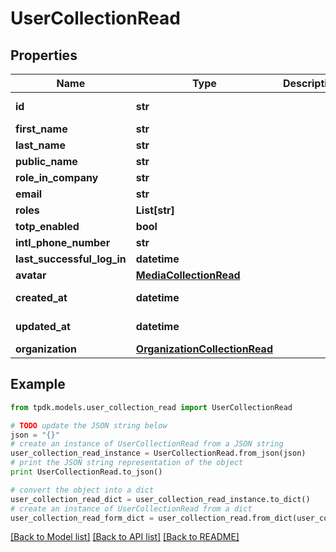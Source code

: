 # UserCollectionRead



## Properties

Name | Type | Description | Notes
------------ | ------------- | ------------- | -------------
**id** | **str** |  | [optional] [readonly] 
**first_name** | **str** |  | [optional] 
**last_name** | **str** |  | [optional] 
**public_name** | **str** |  | [optional] 
**role_in_company** | **str** |  | [optional] 
**email** | **str** |  | [optional] 
**roles** | **List[str]** |  | 
**totp_enabled** | **bool** |  | [optional] 
**intl_phone_number** | **str** |  | [optional] 
**last_successful_log_in** | **datetime** |  | [optional] 
**avatar** | [**MediaCollectionRead**](MediaCollectionRead.md) |  | [optional] 
**created_at** | **datetime** |  | [optional] [readonly] 
**updated_at** | **datetime** |  | [optional] [readonly] 
**organization** | [**OrganizationCollectionRead**](OrganizationCollectionRead.md) |  | [optional] 

## Example

```python
from tpdk.models.user_collection_read import UserCollectionRead

# TODO update the JSON string below
json = "{}"
# create an instance of UserCollectionRead from a JSON string
user_collection_read_instance = UserCollectionRead.from_json(json)
# print the JSON string representation of the object
print UserCollectionRead.to_json()

# convert the object into a dict
user_collection_read_dict = user_collection_read_instance.to_dict()
# create an instance of UserCollectionRead from a dict
user_collection_read_form_dict = user_collection_read.from_dict(user_collection_read_dict)
```
[[Back to Model list]](../README.md#documentation-for-models) [[Back to API list]](../README.md#documentation-for-api-endpoints) [[Back to README]](../README.md)


